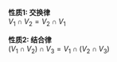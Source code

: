 **性质1: 交换律**    
 $V_1\cap V_2=V_2\cap V_1$     
    
**性质2: 结合律**    
 $(V_1\cap V_2)\cap V_3=V_1\cap(V_2\cap V_3)$     
